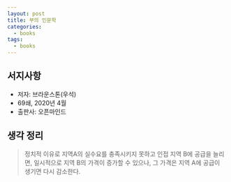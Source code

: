 ```yaml
---
layout: post
title: 부의 인문학
categories:  
  - books
tags:
  - books
---
```


## 서지사항
- 저자: 브라운스톤(우석)
- 69쇄, 2020년 4월
- 출판사: 오픈마인드

## 생각 정리
> 정치적 이유로 지역A의 실수요를 충족시키지 못하고 인접 지역 B에 공급을 늘리면, 일시적으로 지역 B의 가격이 증가할 수 있으나, 그 가격은 지역 A에 공급이 생기면 다시 감소한다. 